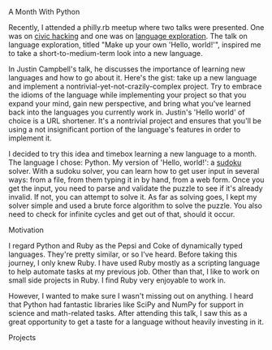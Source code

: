 A Month With Python

Recently, I attended a philly.rb meetup where two talks were presented. One was on [civic hacking](http://www.slideshare.net/WilliamJeffries1/civic-hacking-on-rails) and one was on [language exploration](http://lanyrd.com/2015/mwrc/sdkmkc/#link-cbfhz). The talk on language exploration, titled "Make up your own 'Hello, world!'", inspired me to take a short-to-medium-term look into a new language.

In Justin Campbell's talk, he discusses the importance of learning new languages and how to go about it. Here's the gist: take up a new language and implement a nontrivial-yet-not-crazily-complex project. Try to embrace the idioms of the language while implementing your project so that you expand your mind, gain new perspective, and bring what you've learned back into the languages you currently work in. Justin's 'Hello world' of choice is a URL shortener. It's a nontrivial project and ensures that you'll be using a not insignificant portion of the language's features in order to implement it.

I decided to try this idea and timebox learning a new language to a month. The language I chose: Python. My version of 'Hello, world!': a [sudoku](http://en.wikipedia.org/wiki/Sudoku) solver. With a sudoku solver, you can learn how to get user input in several ways: from a file, from them typing it in by hand, from a web form. Once you get the input, you need to parse and validate the puzzle to see if it's already invalid. If not, you can attempt to solve it. As far as solving goes, I kept my solver simple and used a brute force algorithm to solve the puzzle. You also need to check for infinite cycles and get out of that, should it occur. 

Motivation

I regard Python and Ruby as the Pepsi and Coke of dynamically typed languages. They're pretty similar, or so I've heard. Before taking this journey, I only knew Ruby. I have used Ruby mostly as a scripting language to help automate tasks at my previous job. Other than that, I like to work on small side projects in Ruby. I find Ruby very enjoyable to work in. 

However, I wanted to make sure I wasn't missing out on anything. I heard that Python had fantastic libraries like SciPy and NumPy for support in science and math-related tasks. After attending this talk, I saw this as a great opportunity to get a taste for a language without heavily investing in it.


Projects


